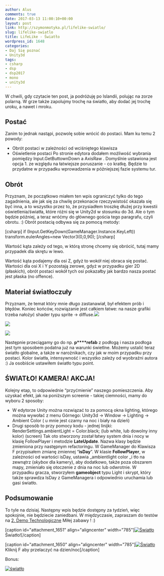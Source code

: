 ```yaml
---
author: Alus
comments: true
date: 2017-03-13 11:00:10+00:00
layout: post
link: http://szymonmotyka.pl/lifelike-swiatlo/
slug: lifelike-swiatlo
title: LifeLike - Światło
wordpress_id: 1648
categories:
- Daj Się poznać
- Unity3d
tags:
- csharp
- dsp
- dsp2017
- mono
- unity3d
---
```


W chwili, gdy czytacie ten post, ja podróżuję po Islandii, polując na zorze polarną. W grze także zapolujmy trochę na światło, aby dodać jej trochę uroku, a nawet i mroku.
<!-- more -->


## Postać


Zanim to jednak nastąpi, pozwolę sobie wrócić do postaci. Mam ku temu 2 powody:
* Obrót postaci w zależności od wciśniętego klawisza
* Oświetlenie postaci
Po stronie edytora dodałem możliwość wybrania pomiędzy Input.GetButtownDown a AxisRaw . Domyślnie ustawiona jest opcja 1. ze względu na łatwiejsze poruszanie - co kratkę. Będzie to przydatne w przypadku wprowadzenia w późniejszej fazie systemu tur.


## Obrót


Przyznam, że początkowo miałem ten wpis ograniczyć tylko do tego zagadnienia, ale jak się za chwilę przekonacie rzeczywistość okazała się być inna, a to wszystko przez to, że przysiadłem troszkę dłużej przy kwestii oświetlenia/światła, które różni się w Unity2d w stosunku do 3d. Ale o tym będzie później, a teraz wróćmy do głównego gościa tego paragrafu, czyli obrotu. :)
Obrót postacią odbywa się za pomocą metody:

[csharp]   if (Input.GetKeyDown(GameManager.Instance.KeyLeft))
      transform.eulerAngles=new Vector3(0,0,90); 
[/csharp]

Wartość kąta zależy od tego, w którą stronę chcemy się obrócić, tutaj mamy przypadek dla skrętu w lewo.

Wartość kąta podajemy dla osi Z, gdyż to wokół niej obraca się postać. Wartości dla osi X i Y pozostają zerowe, gdyż w przypadku gier 2D (płaskich), obrót postaci wokół tych osi pokazałby jak bardzo nasza postać jest płaska (no offence).


## Materiał światłoczuły


Przyznam, że temat który mnie długo zastanawiał, był efektem prób i błędów.
Koniec końców, rozwiązanie jest całkiem łatwe: na nasze grafiki trzeba nałożyć shader typu sprite -> diffuse.[![](http://szymonmotyka.pl/wp-content/uploads/2017/03/Screen-Shot-2017-03-10-at-15.20.08-469x1024.png)](http://szymonmotyka.pl/wp-content/uploads/2017/03/Screen-Shot-2017-03-10-at-15.20.08.png)

[![](http://szymonmotyka.pl/wp-content/uploads/2017/03/Screen-Shot-2017-03-10-at-15.20.46.png)](http://szymonmotyka.pl/wp-content/uploads/2017/03/Screen-Shot-2017-03-10-at-15.20.46.png)

[![](http://szymonmotyka.pl/wp-content/uploads/2017/03/Screen-Shot-2017-03-10-at-15.20.23.png)](http://szymonmotyka.pl/wp-content/uploads/2017/03/Screen-Shot-2017-03-10-at-15.20.23.png)



Następnie przeciągamy go do np. **p****refab** z podłogą i nasza podłoga jest tym sposobem podatna już na warunki świetlne. Możemy ustalić teraz światło globalne, a także w narożnikach, czy jak w moim przypadku przy postaci. Kolor światła, intensywność i wszystko zależy od wyobraźni autora :) Ja osobiście ustawiłem światło typu point.


## ŚWIATŁO! KAMERA! AKCJA!


Kolejny etap, to odpowiednie “przyćmienie” naszego pomieszczenia. Aby uzyskać efekt, jak na poniższym screenie - takiej ciemności, mamy do wyboru 2 sposoby:
* W edytorze Unity można rozwiązać to za pomocą okna lighting, którego można wywołać z menu Górnego:
Unity3d -> Window -> Lighting -> Ambient Color ( u mnie jest czarny na noc i biały na dzień)
* Drugi sposób to przy pomocy kodu - jednej linijki:
RenderSettings.ambientLight = Color.black; (lub white, lub dowolny inny kolor)
(screen)
Tak oto stworzony został łatwy system dnia i nocy w klasię FollowPlayer i metodzie **LateUpdate**. Nazwa klasy będzie zmieniona przy następnym refactoringu.
W GameManager do Klawisza F przypisałem zmianę zmiennej “**isDay**”. W klasie **FollowPlayer**, w zależności od wartości isDay, ustawia _ambientlight color _i tło na zewnątrz (_skybox_ dla kamery), aby dodatkowo, także poza obszarem mapy, zmieniało się otoczenie z dnia na noc lub odwrotnie.
W przypadku gracza, stworzyłem **gameobject** typu Light i skrypt, który także sprawdza IsDay z GameManagera i odpowiednio uruchamia lub gasi światło.


## Podsumowanie


To tyle na dzisiaj. Następny wpis będzie dostępny za tydzień, więc spokojnie, nie będziecie zaniedbani. W międzyczasie, zapraszam do testów na [2. Demo Technologiczne](https://aluspl.github.io/RogueLikeDSP/Versions/light/)
Miłej zabawy ! :)

[caption id="attachment_1651" align="aligncenter" width="785"][![Światło](http://szymonmotyka.pl/wp-content/uploads/2017/03/Screen-Shot-2017-03-10-at-14.38.37-785x489.png)](http://szymonmotyka.pl/wp-content/uploads/2017/03/Screen-Shot-2017-03-10-at-14.38.37.png) Światło![/caption]

[caption id="attachment_1650" align="aligncenter" width="785"][![Światło](http://szymonmotyka.pl/wp-content/uploads/2017/03/Screen-Shot-2017-03-10-at-14.38.19-785x490.png)](http://szymonmotyka.pl/wp-content/uploads/2017/03/Screen-Shot-2017-03-10-at-14.38.19.png) Kliknij F aby przelaczyć na dzien/noc[/caption]



Bonus:

[![światło](http://szymonmotyka.pl/wp-content/uploads/2017/03/giphy-1.gif)](http://szymonmotyka.pl/wp-content/uploads/2017/03/giphy-1.gif)
